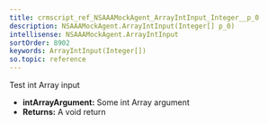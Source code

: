 ```yaml
---
title: crmscript_ref_NSAAAMockAgent_ArrayIntInput_Integer__p_0
description: NSAAAMockAgent.ArrayIntInput(Integer[] p_0)
intellisense: NSAAAMockAgent.ArrayIntInput
sortOrder: 8902
keywords: ArrayIntInput(Integer[])
so.topic: reference
---
```



Test int Array input



* **intArrayArgument:** Some int Array argument
* **Returns:** A void return


